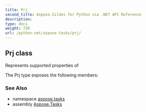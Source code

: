 ```yaml
---
title: Prj
second_title: Aspose.Sildes for Python via .NET API Reference
description: 
type: docs
weight: 720
url: /python-net/aspose.tasks/prj/
---
```


## Prj class

Represents supported properties of

The Prj type exposes the following members:

### See Also

* namespace [aspose.tasks](/tasks/python-net/aspose.tasks/)
* assembly [Aspose.Tasks](/tasks/python-net/)

